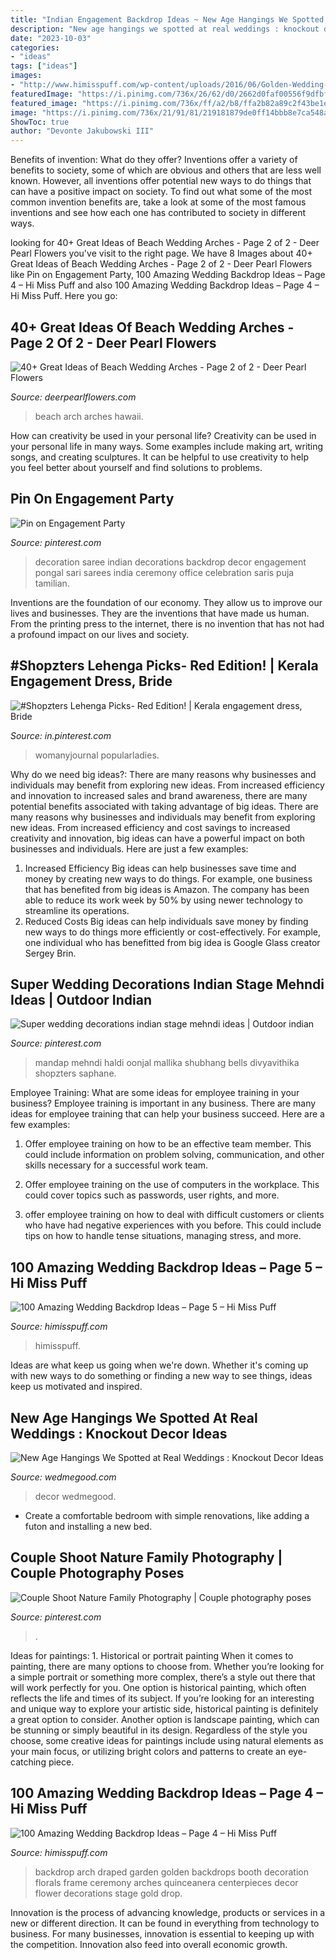 ```yaml
---
title: "Indian Engagement Backdrop Ideas ~ New Age Hangings We Spotted At Real Weddings : Knockout Decor Ideas"
description: "New age hangings we spotted at real weddings : knockout decor ideas"
date: "2023-10-03"
categories:
- "ideas"
tags: ["ideas"]
images:
- "http://www.himisspuff.com/wp-content/uploads/2016/06/Golden-Wedding-Arch-Draped-With-Florals.jpg"
featuredImage: "https://i.pinimg.com/736x/26/62/d0/2662d0faf00556f9dfbf0a4384b8cc80.jpg"
featured_image: "https://i.pinimg.com/736x/ff/a2/b8/ffa2b82a89c2f43be1e5992a1aa21db2.jpg"
image: "https://i.pinimg.com/736x/21/91/81/219181879de0ff14bbb8e7ca548a410e.jpg"
ShowToc: true
author: "Devonte Jakubowski III"
---
```



Benefits of invention: What do they offer?
Inventions offer a variety of benefits to society, some of which are obvious and others that are less well known. However, all inventions offer potential new ways to do things that can have a positive impact on society. To find out what some of the most common invention benefits are, take a look at some of the most famous inventions and see how each one has contributed to society in different ways.

	

		
looking for 40+ Great Ideas of Beach Wedding Arches - Page 2 of 2 - Deer Pearl Flowers you've visit to the right page. We have 8 Images about 40+ Great Ideas of Beach Wedding Arches - Page 2 of 2 - Deer Pearl Flowers like Pin on Engagement Party, 100 Amazing Wedding Backdrop Ideas – Page 4 – Hi Miss Puff and also 100 Amazing Wedding Backdrop Ideas – Page 4 – Hi Miss Puff. Here you go:
		
    
## 40+ Great Ideas Of Beach Wedding Arches - Page 2 Of 2 - Deer Pearl Flowers

<img loading=lazy src="https://www.deerpearlflowers.com/wp-content/uploads/2015/07/Hawaii-beach-wedding-arch.jpg" onerror="this.onerror=null;this.src='https://tse4.mm.bing.net/th?id=OIP.dCbBdPVpBnI_JNzV1yxprwHaLe&amp;pid=15.1';" alt="40+ Great Ideas of Beach Wedding Arches - Page 2 of 2 - Deer Pearl Flowers">

_Source: deerpearlflowers.com_

>beach arch arches hawaii. 

	

How can creativity be used in your personal life?
Creativity can be used in your personal life in many ways. Some examples include making art, writing songs, and creating sculptures. It can be helpful to use creativity to help you feel better about yourself and find solutions to problems.

    
## Pin On Engagement Party

<img loading=lazy src="https://i.pinimg.com/736x/2b/b9/1c/2bb91cae863d6a5baf61f996e21869e4--indian-decoration-saris.jpg" onerror="this.onerror=null;this.src='https://tse3.mm.bing.net/th?id=OIP.seMmIW1D_V65lHtmhNgfkAHaJ3&amp;pid=15.1';" alt="Pin on Engagement Party">

_Source: pinterest.com_

>decoration saree indian decorations backdrop decor engagement pongal sari sarees india ceremony office celebration saris puja tamilian. 

	

Inventions are the foundation of our economy. They allow us to improve our lives and businesses. They are the inventions that have made us human. From the printing press to the internet, there is no invention that has not had a profound impact on our lives and society.

    
## #Shopzters Lehenga Picks- Red Edition! | Kerala Engagement Dress, Bride

<img loading=lazy src="https://i.pinimg.com/736x/21/91/81/219181879de0ff14bbb8e7ca548a410e.jpg" onerror="this.onerror=null;this.src='https://tse4.mm.bing.net/th?id=OIP.0JMC1DBz7hVBcKQMky4_mQHaLH&amp;pid=15.1';" alt="#Shopzters Lehenga Picks- Red Edition! | Kerala engagement dress, Bride">

_Source: in.pinterest.com_

>womanyjournal popularladies. 

	

Why do we need big ideas?: There are many reasons why businesses and individuals may benefit from exploring new ideas. From increased efficiency and innovation to increased sales and brand awareness, there are many potential benefits associated with taking advantage of big ideas.
There are many reasons why businesses and individuals may benefit from exploring new ideas. From increased efficiency and cost savings to increased creativity and innovation, big ideas can have a powerful impact on both businesses and individuals. Here are just a few examples:
1. Increased Efficiency
Big ideas can help businesses save time and money by creating new ways to do things. For example, one business that has benefited from big ideas is Amazon. The company has been able to reduce its work week by 50% by using newer technology to streamline its operations.
2. Reduced Costs
Big ideas can help individuals save money by finding new ways to do things more efficiently or cost-effectively. For example, one individual who has benefitted from big idea is Google Glass creator Sergey Brin.

    
## Super Wedding Decorations Indian Stage Mehndi Ideas | Outdoor Indian

<img loading=lazy src="https://i.pinimg.com/736x/26/62/d0/2662d0faf00556f9dfbf0a4384b8cc80.jpg" onerror="this.onerror=null;this.src='https://tse2.mm.bing.net/th?id=OIP.EIY8QRWBpnEmDXtIMTdeVgAAAA&amp;pid=15.1';" alt="Super wedding decorations indian stage mehndi ideas | Outdoor indian">

_Source: pinterest.com_

>mandap mehndi haldi oonjal mallika shubhang bells divyavithika shopzters saphane. 

	

Employee Training: What are some ideas for employee training in your business?
Employee training is important in any business. There are many ideas for employee training that can help your business succeed. Here are a few examples:
1. Offer employee training on how to be an effective team member. This could include information on problem solving, communication, and other skills necessary for a successful work team.

2. Offer employee training on the use of computers in the workplace. This could cover topics such as passwords, user rights, and more.

3. offer employee training on how to deal with difficult customers or clients who have had negative experiences with you before. This could include tips on how to handle tense situations, managing stress, and more.

    
## 100 Amazing Wedding Backdrop Ideas – Page 5 – Hi Miss Puff

<img loading=lazy src="https://www.himisspuff.com/wp-content/uploads/2016/06/indoor-wedding-reception-backdrop-e1577067630256.jpg" onerror="this.onerror=null;this.src='https://tse4.mm.bing.net/th?id=OIP.I4xSCMkI7cOpzWVAgeYlCAHaLH&amp;pid=15.1';" alt="100 Amazing Wedding Backdrop Ideas – Page 5 – Hi Miss Puff">

_Source: himisspuff.com_

>himisspuff. 

	

Ideas are what keep us going when we're down. Whether it's coming up with new ways to do something or finding a new way to see things, ideas keep us motivated and inspired.

    
## New Age Hangings We Spotted At Real Weddings : Knockout Decor Ideas

<img loading=lazy src="https://images.wedmegood.com/wp-content/uploads/2017/10/1498215521_AU_172_copy-660x990.jpg" onerror="this.onerror=null;this.src='https://tse3.mm.bing.net/th?id=OIP.l0vRX74Eg8JX-NFjm8tq9AHaLH&amp;pid=15.1';" alt="New Age Hangings We Spotted at Real Weddings : Knockout Decor Ideas">

_Source: wedmegood.com_

>decor wedmegood. 

	

- Create a comfortable bedroom with simple renovations, like adding a futon and installing a new bed. 

    
## Couple Shoot Nature Family Photography | Couple Photography Poses

<img loading=lazy src="https://i.pinimg.com/736x/ff/a2/b8/ffa2b82a89c2f43be1e5992a1aa21db2.jpg" onerror="this.onerror=null;this.src='https://tse3.mm.bing.net/th?id=OIP.sjqPARNB7IDUFxRHo9miLgHaLH&amp;pid=15.1';" alt="Couple Shoot Nature Family Photography | Couple photography poses">

_Source: pinterest.com_

>. 

	

Ideas for paintings: 1. Historical or portrait painting
When it comes to painting, there are many options to choose from. Whether you’re looking for a simple portrait or something more complex, there’s a style out there that will work perfectly for you. One option is historical painting, which often reflects the life and times of its subject. If you’re looking for an interesting and unique way to explore your artistic side, historical painting is definitely a great option to consider. Another option is landscape painting, which can be stunning or simply beautiful in its design. Regardless of the style you choose, some creative ideas for paintings include using natural elements as your main focus, or utilizing bright colors and patterns to create an eye-catching piece.

    
## 100 Amazing Wedding Backdrop Ideas – Page 4 – Hi Miss Puff

<img loading=lazy src="http://www.himisspuff.com/wp-content/uploads/2016/06/Golden-Wedding-Arch-Draped-With-Florals.jpg" onerror="this.onerror=null;this.src='https://tse2.mm.bing.net/th?id=OIP.Ep_gnAdsHxrBPINMEGpNdAHaLG&amp;pid=15.1';" alt="100 Amazing Wedding Backdrop Ideas – Page 4 – Hi Miss Puff">

_Source: himisspuff.com_

>backdrop arch draped garden golden backdrops booth decoration florals frame ceremony arches quinceanera centerpieces decor flower decorations stage gold drop. 

	

Innovation is the process of advancing knowledge, products or services in a new or different direction. It can be found in everything from technology to business. For many businesses, innovation is essential to keeping up with the competition. Innovation also feed into overall economic growth.

